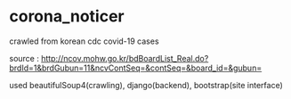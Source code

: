 # corona_noticer

crawled from korean cdc covid-19 cases

source : http://ncov.mohw.go.kr/bdBoardList_Real.do?brdId=1&brdGubun=11&ncvContSeq=&contSeq=&board_id=&gubun=

used beautifulSoup4(crawling), django(backend), bootstrap(site interface)